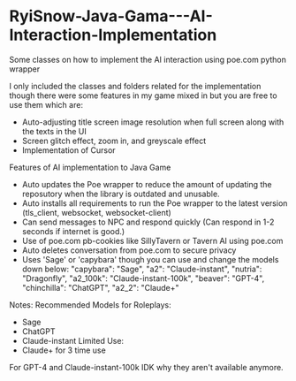 # RyiSnow-Java-Gama---AI-Interaction-Implementation
Some classes on how to implement the AI interaction using poe.com python wrapper

I only included the classes and folders related for the implementation though there were some features in my game mixed in but you are free to use them which are:
- Auto-adjusting title screen image resolution when full screen along with the texts in the UI
- Screen glitch effect, zoom in, and greyscale effect
- Implementation of Cursor

Features of AI implementation to Java Game
- Auto updates the Poe wrapper to reduce the amount of updating the reposutory when the library is outdated and unusable.
- Auto installs all requirements to run the Poe wrapper to the latest version (tls_client, websocket, websocket-client)
- Can send messages to NPC and respond quickly (Can respond in 1-2 seconds if internet is good.)
- Use of poe.com pb-cookies like SillyTavern or Tavern AI using poe.com
- Auto deletes conversation from poe.com to secure privacy
- Uses 'Sage' or 'capybara' though you can use and change the models down below:
  "capybara": "Sage",
  "a2": "Claude-instant",
  "nutria": "Dragonfly",
  "a2_100k": "Claude-instant-100k",
  "beaver": "GPT-4",
  "chinchilla": "ChatGPT",
  "a2_2": "Claude+"
  
Notes:
Recommended Models for Roleplays: 
- Sage
- ChatGPT
- Claude-instant
Limited Use: 
- Claude+ for 3 time use

For GPT-4 and Claude-instant-100k IDK why they aren't available anymore.
